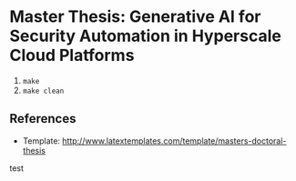 # Master Thesis: Generative AI for Security Automation in Hyperscale Cloud Platforms

1. `make`
2. `make clean`

## References

- Template: http://www.latextemplates.com/template/masters-doctoral-thesis

test